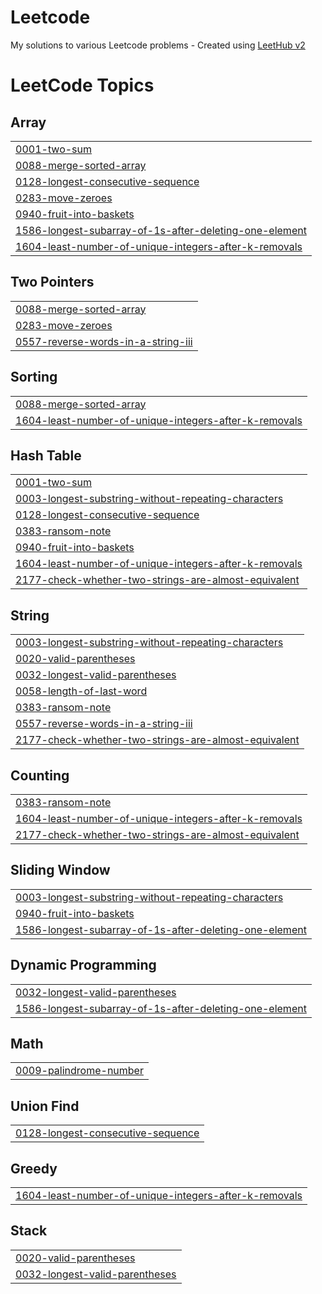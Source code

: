 # Leetcode
My solutions to various Leetcode problems - Created using [LeetHub v2](https://github.com/arunbhardwaj/LeetHub-2.0)

<!---LeetCode Topics Start-->
# LeetCode Topics
## Array
|  |
| ------- |
| [0001-two-sum](https://github.com/Amy621/Leetcode/tree/master/0001-two-sum) | 
| [0088-merge-sorted-array](https://github.com/Amy621/Leetcode/tree/master/0088-merge-sorted-array) |
| [0128-longest-consecutive-sequence](https://github.com/Amy621/Leetcode/tree/master/0128-longest-consecutive-sequence) |
| [0283-move-zeroes](https://github.com/Amy621/Leetcode/tree/master/0283-move-zeroes) |
| [0940-fruit-into-baskets](https://github.com/Amy621/Leetcode/tree/master/0940-fruit-into-baskets) |
| [1586-longest-subarray-of-1s-after-deleting-one-element](https://github.com/Amy621/Leetcode/tree/master/1586-longest-subarray-of-1s-after-deleting-one-element) |
| [1604-least-number-of-unique-integers-after-k-removals](https://github.com/Amy621/Leetcode/tree/master/1604-least-number-of-unique-integers-after-k-removals) |
## Two Pointers
|  |
| ------- |
| [0088-merge-sorted-array](https://github.com/Amy621/Leetcode/tree/master/0088-merge-sorted-array) |
| [0283-move-zeroes](https://github.com/Amy621/Leetcode/tree/master/0283-move-zeroes) |
| [0557-reverse-words-in-a-string-iii](https://github.com/Amy621/Leetcode/tree/master/0557-reverse-words-in-a-string-iii) |
## Sorting
|  |
| ------- |
| [0088-merge-sorted-array](https://github.com/Amy621/Leetcode/tree/master/0088-merge-sorted-array) |
| [1604-least-number-of-unique-integers-after-k-removals](https://github.com/Amy621/Leetcode/tree/master/1604-least-number-of-unique-integers-after-k-removals) |
## Hash Table
|  |
| ------- |
| [0001-two-sum](https://github.com/Amy621/Leetcode/tree/master/0001-two-sum) |
| [0003-longest-substring-without-repeating-characters](https://github.com/Amy621/Leetcode/tree/master/0003-longest-substring-without-repeating-characters) |
| [0128-longest-consecutive-sequence](https://github.com/Amy621/Leetcode/tree/master/0128-longest-consecutive-sequence) |
| [0383-ransom-note](https://github.com/Amy621/Leetcode/tree/master/0383-ransom-note) |
| [0940-fruit-into-baskets](https://github.com/Amy621/Leetcode/tree/master/0940-fruit-into-baskets) |
| [1604-least-number-of-unique-integers-after-k-removals](https://github.com/Amy621/Leetcode/tree/master/1604-least-number-of-unique-integers-after-k-removals) |
| [2177-check-whether-two-strings-are-almost-equivalent](https://github.com/Amy621/Leetcode/tree/master/2177-check-whether-two-strings-are-almost-equivalent) |
## String
|  |
| ------- |
| [0003-longest-substring-without-repeating-characters](https://github.com/Amy621/Leetcode/tree/master/0003-longest-substring-without-repeating-characters) |
| [0020-valid-parentheses](https://github.com/Amy621/Leetcode/tree/master/0020-valid-parentheses) |
| [0032-longest-valid-parentheses](https://github.com/Amy621/Leetcode/tree/master/0032-longest-valid-parentheses) |
| [0058-length-of-last-word](https://github.com/Amy621/Leetcode/tree/master/0058-length-of-last-word) |
| [0383-ransom-note](https://github.com/Amy621/Leetcode/tree/master/0383-ransom-note) |
| [0557-reverse-words-in-a-string-iii](https://github.com/Amy621/Leetcode/tree/master/0557-reverse-words-in-a-string-iii) |
| [2177-check-whether-two-strings-are-almost-equivalent](https://github.com/Amy621/Leetcode/tree/master/2177-check-whether-two-strings-are-almost-equivalent) |
## Counting
|  |
| ------- |
| [0383-ransom-note](https://github.com/Amy621/Leetcode/tree/master/0383-ransom-note) |
| [1604-least-number-of-unique-integers-after-k-removals](https://github.com/Amy621/Leetcode/tree/master/1604-least-number-of-unique-integers-after-k-removals) |
| [2177-check-whether-two-strings-are-almost-equivalent](https://github.com/Amy621/Leetcode/tree/master/2177-check-whether-two-strings-are-almost-equivalent) |
## Sliding Window
|  |
| ------- |
| [0003-longest-substring-without-repeating-characters](https://github.com/Amy621/Leetcode/tree/master/0003-longest-substring-without-repeating-characters) |
| [0940-fruit-into-baskets](https://github.com/Amy621/Leetcode/tree/master/0940-fruit-into-baskets) |
| [1586-longest-subarray-of-1s-after-deleting-one-element](https://github.com/Amy621/Leetcode/tree/master/1586-longest-subarray-of-1s-after-deleting-one-element) |
## Dynamic Programming
|  |
| ------- |
| [0032-longest-valid-parentheses](https://github.com/Amy621/Leetcode/tree/master/0032-longest-valid-parentheses) |
| [1586-longest-subarray-of-1s-after-deleting-one-element](https://github.com/Amy621/Leetcode/tree/master/1586-longest-subarray-of-1s-after-deleting-one-element) |
## Math
|  |
| ------- |
| [0009-palindrome-number](https://github.com/Amy621/Leetcode/tree/master/0009-palindrome-number) |
## Union Find
|  |
| ------- |
| [0128-longest-consecutive-sequence](https://github.com/Amy621/Leetcode/tree/master/0128-longest-consecutive-sequence) |
## Greedy
|  |
| ------- |
| [1604-least-number-of-unique-integers-after-k-removals](https://github.com/Amy621/Leetcode/tree/master/1604-least-number-of-unique-integers-after-k-removals) |
## Stack
|  |
| ------- |
| [0020-valid-parentheses](https://github.com/Amy621/Leetcode/tree/master/0020-valid-parentheses) |
| [0032-longest-valid-parentheses](https://github.com/Amy621/Leetcode/tree/master/0032-longest-valid-parentheses) |
<!---LeetCode Topics End-->
